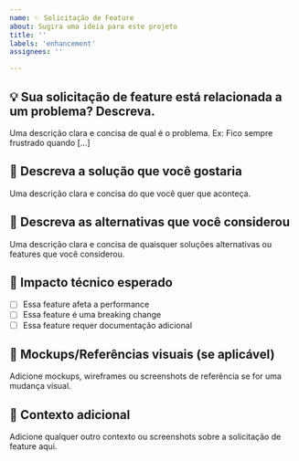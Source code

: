 ```yaml
---
name: ✨ Solicitação de Feature
about: Sugira uma ideia para este projeto
title: ''
labels: 'enhancement'
assignees: ''

---
```


## 💡 Sua solicitação de feature está relacionada a um problema? Descreva.
Uma descrição clara e concisa de qual é o problema. Ex: Fico sempre frustrado quando [...]

## 🎯 Descreva a solução que você gostaria
Uma descrição clara e concisa do que você quer que aconteça.

## 🔄 Descreva as alternativas que você considerou
Uma descrição clara e concisa de quaisquer soluções alternativas ou features que você considerou.

## 🔧 Impacto técnico esperado
- [ ] Essa feature afeta a performance
- [ ] Essa feature é uma breaking change
- [ ] Essa feature requer documentação adicional

## 🎨 Mockups/Referências visuais (se aplicável)
Adicione mockups, wireframes ou screenshots de referência se for uma mudança visual.

## 📝 Contexto adicional
Adicione qualquer outro contexto ou screenshots sobre a solicitação de feature aqui.
